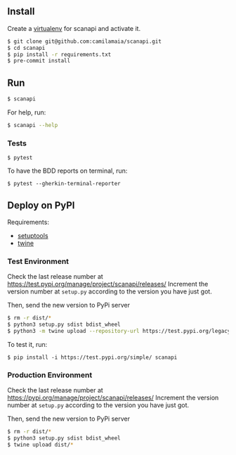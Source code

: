 ## Install

Create a [virtualenv][virtualenv] for scanapi and activate it.

```bash
$ git clone git@github.com:camilamaia/scanapi.git
$ cd scanapi
$ pip install -r requirements.txt
$ pre-commit install
```

## Run

```bash
$ scanapi
```

For help, run:

```bash
$ scanapi --help
```

### Tests


```
$ pytest
```

To have the BDD reports on terminal, run:

```
$ pytest --gherkin-terminal-reporter
```

## Deploy on PyPI

Requirements:

- [setuptools][setuptools]
- [twine][twine]

### Test Environment

Check the last release number at https://test.pypi.org/manage/project/scanapi/releases/
Increment the version number at `setup.py` according to the version you have just got.

Then, send the new version to PyPi server

```bash
$ rm -r dist/*
$ python3 setup.py sdist bdist_wheel
$ python3 -m twine upload --repository-url https://test.pypi.org/legacy/ dist/*
```

To test it, run:

```
$ pip install -i https://test.pypi.org/simple/ scanapi
```

### Production Environment

Check the last release number at https://pypi.org/manage/project/scanapi/releases/
Increment the version number at `setup.py` according to the version you have just got.

Then, send the new version to PyPi server

```bash
$ rm -r dist/*
$ python3 setup.py sdist bdist_wheel
$ twine upload dist/*
```

[virtualenv]: https://virtualenv.pypa.io/en/latest/
[setuptools]: https://packaging.python.org/key_projects/#setuptools
[twine]: https://packaging.python.org/key_projects/#twine
